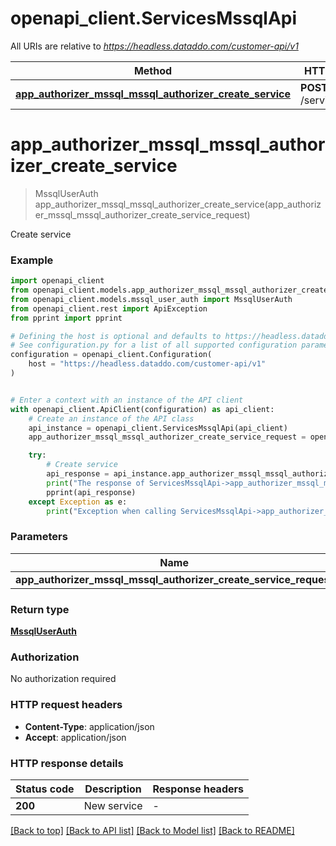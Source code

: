 # openapi_client.ServicesMssqlApi

All URIs are relative to *https://headless.dataddo.com/customer-api/v1*

Method | HTTP request | Description
------------- | ------------- | -------------
[**app_authorizer_mssql_mssql_authorizer_create_service**](ServicesMssqlApi.md#app_authorizer_mssql_mssql_authorizer_create_service) | **POST** /services/mssql | Create service


# **app_authorizer_mssql_mssql_authorizer_create_service**
> MssqlUserAuth app_authorizer_mssql_mssql_authorizer_create_service(app_authorizer_mssql_mssql_authorizer_create_service_request)

Create service

### Example


```python
import openapi_client
from openapi_client.models.app_authorizer_mssql_mssql_authorizer_create_service_request import AppAuthorizerMssqlMssqlAuthorizerCreateServiceRequest
from openapi_client.models.mssql_user_auth import MssqlUserAuth
from openapi_client.rest import ApiException
from pprint import pprint

# Defining the host is optional and defaults to https://headless.dataddo.com/customer-api/v1
# See configuration.py for a list of all supported configuration parameters.
configuration = openapi_client.Configuration(
    host = "https://headless.dataddo.com/customer-api/v1"
)


# Enter a context with an instance of the API client
with openapi_client.ApiClient(configuration) as api_client:
    # Create an instance of the API class
    api_instance = openapi_client.ServicesMssqlApi(api_client)
    app_authorizer_mssql_mssql_authorizer_create_service_request = openapi_client.AppAuthorizerMssqlMssqlAuthorizerCreateServiceRequest() # AppAuthorizerMssqlMssqlAuthorizerCreateServiceRequest | 

    try:
        # Create service
        api_response = api_instance.app_authorizer_mssql_mssql_authorizer_create_service(app_authorizer_mssql_mssql_authorizer_create_service_request)
        print("The response of ServicesMssqlApi->app_authorizer_mssql_mssql_authorizer_create_service:\n")
        pprint(api_response)
    except Exception as e:
        print("Exception when calling ServicesMssqlApi->app_authorizer_mssql_mssql_authorizer_create_service: %s\n" % e)
```



### Parameters


Name | Type | Description  | Notes
------------- | ------------- | ------------- | -------------
 **app_authorizer_mssql_mssql_authorizer_create_service_request** | [**AppAuthorizerMssqlMssqlAuthorizerCreateServiceRequest**](AppAuthorizerMssqlMssqlAuthorizerCreateServiceRequest.md)|  | 

### Return type

[**MssqlUserAuth**](MssqlUserAuth.md)

### Authorization

No authorization required

### HTTP request headers

 - **Content-Type**: application/json
 - **Accept**: application/json

### HTTP response details

| Status code | Description | Response headers |
|-------------|-------------|------------------|
**200** | New service |  -  |

[[Back to top]](#) [[Back to API list]](../README.md#documentation-for-api-endpoints) [[Back to Model list]](../README.md#documentation-for-models) [[Back to README]](../README.md)

